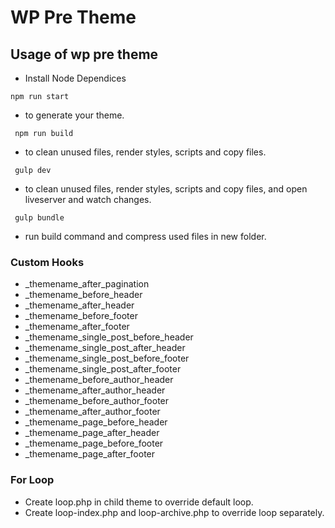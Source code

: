 # WP Pre Theme

## Usage of wp pre theme

- Install Node Dependices

<code>npm run start</code>

- to generate your theme.

<code> npm run build </code>

- to clean unused files, render styles, scripts and copy files.

<code> gulp dev </code>

- to clean unused files, render styles, scripts and copy files, and open liveserver and watch changes.

<code> gulp bundle </code>

- run build command and compress used files in new folder.

### Custom Hooks

- \_themename_after_pagination
- \_themename_before_header
- \_themename_after_header
- \_themename_before_footer
- \_themename_after_footer
- \_themename_single_post_before_header
- \_themename_single_post_after_header
- \_themename_single_post_before_footer
- \_themename_single_post_after_footer
- \_themename_before_author_header
- \_themename_after_author_header
- \_themename_before_author_footer
- \_themename_after_author_footer
- \_themename_page_before_header
- \_themename_page_after_header
- \_themename_page_before_footer
- \_themename_page_after_footer

### For Loop

- Create loop.php in child theme to override default loop.
- Create loop-index.php and loop-archive.php to override loop separately.
